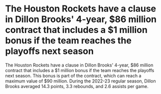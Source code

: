 # The Houston Rockets have a clause in Dillon Brooks' 4-year, $86 million contract that includes a $1 million bonus if the team reaches the playoffs next season 
 The Houston Rockets have a clause in Dillon Brooks' 4-year, $86 million contract that includes a $1 million bonus if the team reaches the playoffs next season. This bonus is part of the contract, which can reach a maximum value of $90 million. During the 2022-23 regular season, Dillon Brooks averaged 14.3 points, 3.3 rebounds, and 2.6 assists per game.
